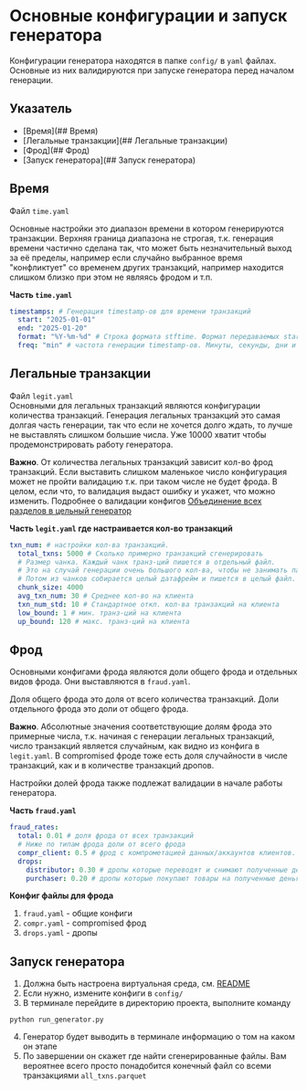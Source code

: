 
# Основные конфигурации и запуск генератора

Конфигурации генератора находятся в папке `config/` в `yaml` файлах.
Основные из них валидируются при запуске генератора перед началом генерации.  

## Указатель 

- [Время](## Время)
- [Легальные транзакции](## Легальные транзакции)
- [Фрод](## Фрод)
- [Запуск генератора](## Запуск генератора)

## Время

Файл `time.yaml`

Основные настройки это диапазон времени в котором генерируются транзакции. Верхняя граница диапазона не строгая, т.к. генерация времени частично сделана так, что может быть незначительный выход за её пределы, например если случайно выбранное время "конфликтует" со временем других транзакций, например находится слишком близко при этом не являясь фродом и т.п.

**Часть `time.yaml`** 
```yaml
timestamps: # Генерация timestamp-ов для времени транзакций
  start: "2025-01-01"
  end: "2025-01-20"
  format: "%Y-%m-%d" # Строка формата stftime. Формат передаваемых start и end.
  freq: "min" # частота генерации timestamp-ов. Минуты, секунды, дни и т.д. 'min', 's', 'D' etc.
```

## Легальные транзакции

Файл `legit.yaml`  
Основными для легальных транзакций являются конфигурации количества транзакций.
Генерация легальных транзакций это самая долгая часть генерации, так что если не хочется долго ждать, то лучше не выставлять слишком большие числа. Уже 10000 хватит чтобы продемонстрировать работу генератора.  

**Важно**. От количества легальных транзакций зависит кол-во фрод транзакций. Если выставить слишком маленькое число конфигурация может не пройти валидацию т.к. при таком числе не будет фрода. В целом, если что, то валидация выдаст ошибку и укажет, что можно изменить. Подробнее о валидации конфигов [Объединение всех разделов в цельный генератор](06_Объединение_всего_в_цельный_генератор.html)

**Часть `legit.yaml` где настраивается кол-во транзакций**
```yaml
txn_num: # настройки кол-ва транзакций.
  total_txns: 5000 # Сколько примерно транзакций сгенерировать
  # Размер чанка. Каждый чанк транз-ций пишется в отдельный файл.
  # Это на случай генерации очень большого кол-ва, чтобы не занимать память.
  # Потом из чанков собирается целый датафрейм и пишется в целый файл.
  chunk_size: 4000
  avg_txn_num: 30 # Среднее кол-во на клиента
  txn_num_std: 10 # Стандартное откл. кол-ва транзакций на клиента
  low_bound: 1 # мин. транз-ций на клиента
  up_bound: 120 # макс. транз-ций на клиента
```

## Фрод

Основными конфигами фрода являются доли общего фрода и отдельных видов фрода. Они выставляются в `fraud.yaml`.  

Доля общего фрода это доля от всего количества транзакций. Доли отдельного фрода это доли от общего фрода.  

**Важно**. Абсолютные значения соответствующие долям фрода это примерные числа, т.к. начиная с генерации легальных транзакций, число транзакций является случайным, как видно из конфига в `legit.yaml`. В compromised фроде тоже есть доля случайности в числе транзакций, как и в  количестве транзакций дропов.  

Настройки долей фрода также подлежат валидации в начале работы генератора.


**Часть `fraud.yaml`**
```yaml
fraud_rates: 
  total: 0.01 # доля фрода от всех транзакций
  # Ниже по типам фрода доли от всего фрода 
  compr_client: 0.5 # фрод с компрометацией данных/аккаунтов клиентов.
  drops:
    distributor: 0.30 # дропы которые переводят и снимают полученные деньги
    purchaser: 0.20 # дропы которые покупают товары на полученные деньги
```

**Конфиг файлы для фрода**

1. `fraud.yaml` - общие конфиги
2. `compr.yaml` - compromised фрод
3. `drops.yaml` - дропы


## Запуск генератора

1. Должна быть настроена виртуальная среда, см. [README](https://github.com/iaroslav-dzh/fraud_txns_simulator/blob/main/README.md)  
2. Если нужно, измените конфиги в `config/`
3. В терминале перейдите в директорию проекта, выполните команду
```
python run_generator.py
```
4. Генератор будет выводить в терминале информацию о том на каком он этапе
5. По завершении он скажет где найти сгенерированные файлы. Вам вероятнее всего просто понадобится конечный файл со всеми транзакциями `all_txns.parquet`

